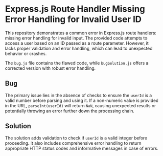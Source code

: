 # Express.js Route Handler Missing Error Handling for Invalid User ID

This repository demonstrates a common error in Express.js route handlers: missing error handling for invalid input.  The provided code attempts to access a user based on an ID passed as a route parameter. However, it lacks proper validation and error handling, which can lead to unexpected behavior or crashes.

The `bug.js` file contains the flawed code, while `bugSolution.js` offers a corrected version with robust error handling.

## Bug

The primary issue lies in the absence of checks to ensure the `userId` is a valid number before parsing and using it. If a non-numeric value is provided in the URL, `parseInt(userId)` will return `NaN`, causing unexpected results or potentially throwing an error further down the processing chain.

## Solution

The solution adds validation to check if `userId` is a valid integer before proceeding. It also includes comprehensive error handling to return appropriate HTTP status codes and informative messages in case of errors.